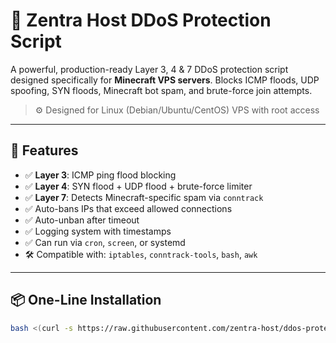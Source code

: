 # 🚨 Zentra Host DDoS Protection Script

A powerful, production-ready Layer 3, 4 & 7 DDoS protection script designed specifically for **Minecraft VPS servers**. Blocks ICMP floods, UDP spoofing, SYN floods, Minecraft bot spam, and brute-force join attempts.

> ⚙️ Designed for Linux (Debian/Ubuntu/CentOS) VPS with root access

---

## 🔰 Features

- ✅ **Layer 3**: ICMP ping flood blocking
- ✅ **Layer 4**: SYN flood + UDP flood + brute-force limiter
- ✅ **Layer 7**: Detects Minecraft-specific spam via `conntrack`
- ✅ Auto-bans IPs that exceed allowed connections
- ✅ Auto-unban after timeout
- ✅ Logging system with timestamps
- ✅ Can run via `cron`, `screen`, or systemd
- 🛠️ Compatible with: `iptables`, `conntrack-tools`, `bash`, `awk`

---

## 📦 One-Line Installation

```bash
bash <(curl -s https://raw.githubusercontent.com/zentra-host/ddos-protection/main/zentra-ddos-protection.sh)
